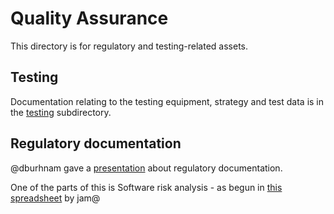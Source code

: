 # Quality Assurance

This directory is for regulatory and testing-related assets.

## Testing

Documentation relating to the testing equipment, strategy and test data is in the [testing](testing) subdirectory.

## Regulatory documentation

@dburhnam gave a [presentation](https://docs.google.com/document/d/14lrTVcYuuUii7QTvuJJneex-_uKSHQ33Hg9CR5pOARo/edit#heading=h.dispr3j9lih)
about regulatory documentation.

One of the parts of this is Software risk analysis - as begun in
[this spreadsheet](https://docs.google.com/spreadsheets/d/1qlTV5HqxnhlJXuhbSsEIfU-YwnN6PzgASv9_2dc5-cM/edit?usp=sharing) by jam@
